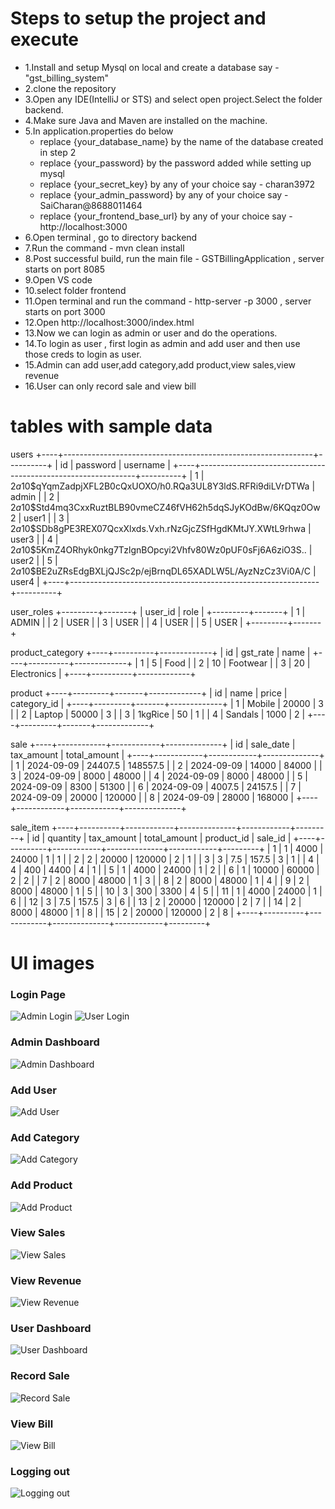 # Steps to setup the project and execute
- 1.Install and setup Mysql on local and create a database say - "gst_billing_system"
- 2.clone the repository
- 3.Open any IDE(IntelliJ or STS) and select open project.Select the folder backend.
- 4.Make sure Java and Maven are installed on the machine.
- 5.In application.properties do below
    - replace {your_database_name} by the name of the database created in step 2
    - replace {your_password} by the password added while setting up mysql
    - replace {your_secret_key} by any of your choice say - charan3972
    - replace {your_admin_password} by any of your choice say - SaiCharan@8688011464
    - replace {your_frontend_base_url} by any of your choice say - http://localhost:3000
- 6.Open terminal , go to directory backend
- 7.Run the command - mvn clean install
- 8.Post successful build, run the main file - GSTBillingApplication , server starts on port 8085
- 9.Open VS code
- 10.select folder frontend
- 11.Open terminal and run the command - http-server -p 3000 , server starts on port 3000
- 12.Open http://localhost:3000/index.html
- 13.Now we can login as admin or user and do the operations.
- 14.To login as user , first login as admin and add user and then use those creds to login as user.
- 15.Admin can add user,add category,add product,view sales,view revenue
- 16.User can only record sale and view bill

# tables with sample data
users
+----+--------------------------------------------------------------+----------+
| id | password                                                     | username |
+----+--------------------------------------------------------------+----------+
|  1 | $2a$10$qYqmZadpjXFL2B0cQxUOXO/h0.RQa3UL8Y3ldS.RFRi9diLVrDTWa | admin    |
|  2 | $2a$10$Std4mq3CxxRuztBLB90vmeCZ46fVH62h5dqSJyKOdBw/6KQqz0Ow2 | user1    |
|  3 | $2a$10$SDb8gPE3REX07QcxXlxds.Vxh.rNzGjcZSfHgdKMtJY.XWtL9rhwa | user3    |
|  4 | $2a$10$5KmZ4ORhyk0nkg7TzlgnBOpcyi2Vhfv80Wz0pUF0sFj6A6ziO3S.. | user2    |
|  5 | $2a$10$BE2uZRsEdgBXLjQJSc2p/ejBrnqDL65XADLW5L/AyzNzCz3Vi0A/C | user4    |
+----+--------------------------------------------------------------+----------+

user_roles
+---------+-------+
| user_id | role  |
+---------+-------+
|       1 | ADMIN |
|       2 | USER  |
|       3 | USER  |
|       4 | USER  |
|       5 | USER  |
+---------+-------+

product_category
+----+----------+-------------+
| id | gst_rate | name        |
+----+----------+-------------+
|  1 |        5 | Food        |
|  2 |       10 | Footwear    |
|  3 |       20 | Electronics |
+----+----------+-------------+

product
+----+---------+-------+-------------+
| id | name    | price | category_id |
+----+---------+-------+-------------+
|  1 | Mobile  | 20000 |           3 |
|  2 | Laptop  | 50000 |           3 |
|  3 | 1kgRice |    50 |           1 |
|  4 | Sandals |  1000 |           2 |
+----+---------+-------+-------------+

sale
+----+------------+------------+--------------+
| id | sale_date  | tax_amount | total_amount |
+----+------------+------------+--------------+
|  1 | 2024-09-09 |    24407.5 |     148557.5 |
|  2 | 2024-09-09 |      14000 |        84000 |
|  3 | 2024-09-09 |       8000 |        48000 |
|  4 | 2024-09-09 |       8000 |        48000 |
|  5 | 2024-09-09 |       8300 |        51300 |
|  6 | 2024-09-09 |     4007.5 |      24157.5 |
|  7 | 2024-09-09 |      20000 |       120000 |
|  8 | 2024-09-09 |      28000 |       168000 |
+----+------------+------------+--------------+

sale_item
+----+----------+------------+--------------+------------+---------+
| id | quantity | tax_amount | total_amount | product_id | sale_id |
+----+----------+------------+--------------+------------+---------+
|  1 |        1 |       4000 |        24000 |          1 |       1 |
|  2 |        2 |      20000 |       120000 |          2 |       1 |
|  3 |        3 |        7.5 |        157.5 |          3 |       1 |
|  4 |        4 |        400 |         4400 |          4 |       1 |
|  5 |        1 |       4000 |        24000 |          1 |       2 |
|  6 |        1 |      10000 |        60000 |          2 |       2 |
|  7 |        2 |       8000 |        48000 |          1 |       3 |
|  8 |        2 |       8000 |        48000 |          1 |       4 |
|  9 |        2 |       8000 |        48000 |          1 |       5 |
| 10 |        3 |        300 |         3300 |          4 |       5 |
| 11 |        1 |       4000 |        24000 |          1 |       6 |
| 12 |        3 |        7.5 |        157.5 |          3 |       6 |
| 13 |        2 |      20000 |       120000 |          2 |       7 |
| 14 |        2 |       8000 |        48000 |          1 |       8 |
| 15 |        2 |      20000 |       120000 |          2 |       8 |
+----+----------+------------+--------------+------------+---------+

# UI images

### Login Page
![Admin Login](UIScreenshots/admin-login.png)
![User Login](UIScreenshots/user-login.png)

### Admin Dashboard
![Admin Dashboard](UIScreenshots/admin-dashboard.png)

### Add User
![Add User](UIScreenshots/add-user.png)

### Add Category
![Add Category](UIScreenshots/add-category.png)

### Add Product
![Add Product](UIScreenshots/add-product.png)

### View Sales
![View Sales](UIScreenshots/view-sales.png)

### View Revenue
![View Revenue](UIScreenshots/view-revenue.png)

### User Dashboard
![User Dashboard](UIScreenshots/user-dashboard.png)

### Record Sale
![Record Sale](UIScreenshots/record-sale.png)

### View Bill
![View Bill](UIScreenshots/view-bill.png)

### Logging out
![Logging out](UIScreenshots/logging-out.png)







